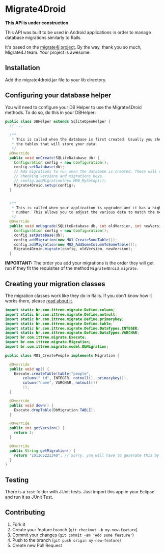 # Migrate4Droid

<strong>This API is under construction.</strong>

This API was built to be used in Android applications in order to manage
database migrations similarly to Rails.

It's based on the [migrate4j project](http://migrate4j.sourceforge.net/). By the
way, thank you so much, Migrate4J team. Your project is awesome.

## Installation

Add the migrate4droid.jar file to your lib directory.

## Configuring your database helper

You will need to configure your DB Helper to use the Migrate4Droid methods. To
do so, do this in your DBHelper:

```java
public class DBHelper extends SqliteOpenHelper {
  // ...

  /**
   * This is called when the database is first created. Usually you should call createTable statements here to create
   * the tables that will store your data.
   */
  @Override
  public void onCreate(SQLiteDatabase db) {
    Configuration config = new Configuration();
    config.setDatabase(db);
    // Add migrations to run when the database is created. These will run without
    // checking versions and migrations keys.
    // config.addMigration(new M00_MySetup());
    Migrate4Droid.setup(config);
  }


  /**
   * This is called when your application is upgraded and it has a higher version
   * number. This allows you to adjust the various data to match the new version number.
   */
  @Override
  public void onUpgrade(SQLiteDatabase db, int oldVersion, int newVersion) {
    Configuration config = new Configuration();
    config.setDatabase(db);
    config.addMigration(new M01_CreateSomeTable());
    config.addMigration(new M02_AddSomeColumnToSomeTable());
    Migrate4Droid.migrate(config, oldVersion, newVersion);
  }
```

<strong>IMPORTANT:</strong> The order you add your migrations is the order they
will get run if they fit the requisites of the method <code>Migrate4Droid.migrate</code>.

## Creating your migration classes

The migration classes work like they do in Rails. If you don't know how it works
there, please [read about it](http://guides.rubyonrails.org/migrations.html).

```java
import static br.com.ittree.migrate.Define.column;
import static br.com.ittree.migrate.Define.notnull;
import static br.com.ittree.migrate.Define.primarykey;
import static br.com.ittree.migrate.Define.table;
import static br.com.ittree.migrate.Define.DataTypes.INTEGER;
import static br.com.ittree.migrate.Define.DataTypes.VARCHAR;
import br.com.ittree.migrate.Execute;
import br.com.ittree.migrate.Migration;
import br.com.ittree.migrate.model.DbMigration;

public class M01_CreatePeople implements Migration {

  @Override
  public void up() {
    Execute.createTable(table("people",
        column("_id", INTEGER, notnull(), primarykey()),
        column("name", VARCHAR, notnull())
        ));
  }

  @Override
  public void down() {
    Execute.dropTable(DbMigration.TABLE);
  }

  @Override
  public int getVersion() {
    return 1;
  }

  @Override
  public String getMigration() {
    return "201305222340"; // Sorry, you will have to generate this by hand.
  }
}
```

## Testing

There is a `test` folder with JUnit tests. Just import this app in your Eclipse
and run it as JUnit Test.

## Contributing

1. Fork it
2. Create your feature branch (`git checkout -b my-new-feature`)
3. Commit your changes (`git commit -am 'Add some feature'`)
4. Push to the branch (`git push origin my-new-feature`)
5. Create new Pull Request
